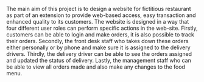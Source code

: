 The main aim of this project is to design a website for fictitious restaurant as part of an extension to provide web-based access, easy transaction and enhanced quality to its
customers. The website is designed in a way that four different user roles can perform specific actions in the web-site. Firstly, customers can be able to login and make orders, it is also possible to track their
orders. Secondly, the front desk staff who takes down these orders either personally or by phone and make sure it is assigned to the delivery drivers. Thirdly, the delivery driver can be able to
see the orders assigned and updated the status of delivery. Lastly, the management staff who can be able to view all orders made and also make any changes to the food menu.
